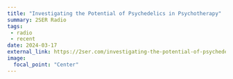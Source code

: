 ```yaml
---
title: "Investigating the Potential of Psychedelics in Psychotherapy"
summary: 2SER Radio
tags:
 - radio
 - recent
date: 2024-03-17
external_link: https://2ser.com/investigating-the-potential-of-psychedelics-in-psychotherapy-with-dr-vince-polito/
image:
  focal_point: "Center"
---
```

